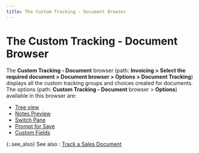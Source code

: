 ```yaml
---
title: The Custom Tracking - Document Browser
---
```


# The Custom Tracking - Document Browser


The **Custom Tracking - Document** browser  (path: **Invoicing &gt; Select the required 
 document &gt; Document browser &gt; Options &gt; Document Tracking**)  displays all the custom tracking groups and choices created for documents.  The options (path: **Custom Tracking - 
 Document** browser > **Options**)  available in this browser are:

- [Tree  view]({{site.ct_baseurl}}/misc/tree_view_ct_brsr_sd.html)
- [Notes  Preview]({{site.ct_baseurl}}/misc/notes_preview_ct_brsr_sd.html)
- [Switch  Pane]({{site.ct_baseurl}}/misc/switch_pane_ct_brsr_sd.html)
- [Prompt  for Save]({{site.ct_baseurl}}/misc/prompt_for_save_ct_brsr_sd.html)
- [Custom  Fields]({{site.ct_baseurl}}/misc/custom_fields_cust_brsr_sd.html)



{:.see_also}
See also
: [Track a Sales  Document]({{site.ct_baseurl}}/document-tracking/tracking-sales-documents/track_a_sales_document.html)

